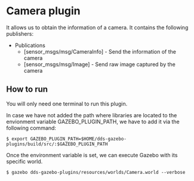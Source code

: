 # Camera plugin
It allows us to obtain the information of a camera. It contains the following publishers:
* Publications 
    * [sensor_msgs/msg/CameraInfo] - Send the information of the camera 
    * [sensor_msgs/msg/Image] - Send raw image captured by the camera

## How to run
You will only need one terminal to run this plugin. 

In case we have not added the path where libraries are located to the envionment variable GAZEBO_PLUGIN_PATH,
we have to add it via the following command:

```
$ export GAZEBO_PLUGIN_PATH=$HOME/dds-gazebo-plugins/build/src/:$GAZEBO_PLUGIN_PATH
```
Once the environment variable is set, we can execute Gazebo with its specific world.

```
$ gazebo dds-gazebo-plugins/resources/worlds/Camera.world --verbose
```